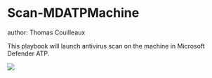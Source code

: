 # Scan-MDATPMachine
author: Thomas Couilleaux

This playbook will launch antivirus scan on the machine in Microsoft Defender ATP.

<a href="https://portal.azure.com/#create/Microsoft.Template/uri/https%3A%2F%2Fraw.githubusercontent.com%2Fgaelor%2FSentinelAsCode%2Fmaster%2FPlaybooks%2FScan-MDATPMachine%2FScan-MDATPMachine.json" target="_blank">
    <img src="https://aka.ms/deploytoazurebutton""/>
</a>
